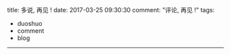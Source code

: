 title: 多说, 再见 !
date: 2017-03-25 09:30:30
comment: "评论, 再见 !"
tags: 
- duoshuo
- comment
- blog
---

<script src="https://gist.github.com/justbilt/89131776a4e141b3273b9d669e16db82.js"></script>